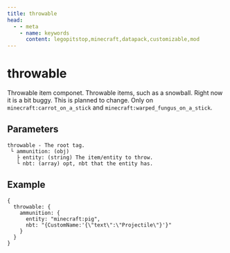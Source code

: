 ```yaml
---
title: throwable
head:
  - - meta
    - name: keywords
      content: legopitstop,minecraft,datapack,customizable,mod
---
```


# throwable

Throwable item componet. Throwable items, such as a snowball. Right now it is a bit buggy. This is planned to change. Only on `minecraft:carrot_on_a_stick` and `minecraft:warped_fungus_on_a_stick`.

## Parameters

```
throwable - The root tag.
 └ ammunition: (obj)
   ├ entity: (string) The item/entity to throw.
   └ nbt: (array) opt, nbt that the entity has.
```

## Example

```snbt
{
  throwable: {
    ammunition: {
      entity: "minecraft:pig",
      nbt: "{CustomName:'{\"text\":\"Projectile\"}'}"
    }
  }
}
```
